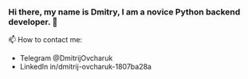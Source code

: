 ### Hi there, my name is Dmitry, I am a novice Python backend developer. 👋

📫 How to contact me:
- Telegram @DmitrijOvcharuk
- LinkedIn in/dmitrij-ovcharuk-1807ba28a

